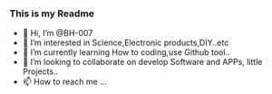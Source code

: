 ### This is my Readme
- 👋 Hi, I’m @BH-007
- 👀 I’m interested in Science,Electronic products,DIY..etc 
- 🌱 I’m currently learning How to coding,use Github tool.. 
- 💞️ I’m looking to collaborate on develop Software and APPs, little Projects..
- 📫 How to reach me ...

<!---
BH-007/BH-007 is a ✨ special ✨ repository because its `README.md` (this file) appears on your GitHub profile.
You can click the Preview link to take a look at your changes.
--->
